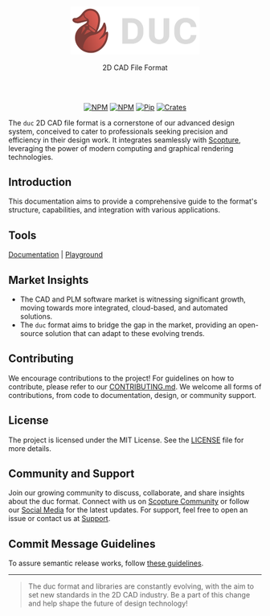 <p align="center">
  <br/>
  <a href="https://duc.ducflair.com" target="_blank"><img width="256px" src="https://raw.githubusercontent.com/ducflair/assets/refs/heads/main/src/duc/duc-extended.png" /></a>
  <p align="center">2D CAD File Format</p>
  <br/><br/>
    <p align="center" style="align: center;">
    <a href="https://github.com/ducflair/duc/blob/main/LICENSE"><img src="https://img.shields.io/badge/license-MIT-780000" alt="NPM" /></a>
    <a href="https://www.npmjs.com/package/@ducflair/duc"><img src="https://shields.io/badge/NPM-cc3534?logo=Npm&logoColor=white&style=round-square" alt="NPM" /></a>
    <a href="https://pypi.org/project/ducpy/"><img src="https://shields.io/badge/Pip-blue?logo=Pypi&logoColor=white&style=round-square" alt="Pip" /></a>
    <a href="https://crates.io/crates/ducflair-duc/"><img src="https://shields.io/badge/Crates-FFC933?logo=Rust&logoColor=646464&style=round-square" alt="Crates" /></a>
  </p>

</p>

The `duc` 2D CAD file format is a cornerstone of our advanced design system, conceived to cater to professionals seeking precision and efficiency in their design work. It integrates seamlessly with [Scopture](https://scopture.com), leveraging the power of modern computing and graphical rendering technologies. 


## Introduction

This documentation aims to provide a comprehensive guide to the format's structure, capabilities, and integration with various applications.

## Tools
[Documentation](https://duc.ducflair.com) | [Playground](https://scopture.com)


## Market Insights

- The CAD and PLM software market is witnessing significant growth, moving towards more integrated, cloud-based, and automated solutions.
- The `duc` format aims to bridge the gap in the market, providing an open-source solution that can adapt to these evolving trends.

## Contributing

We encourage contributions to the project! For guidelines on how to contribute, please refer to our [CONTRIBUTING.md](./CONTRIBUTING.md). We welcome all forms of contributions, from code to documentation, design, or community support.

## License

The project is licensed under the MIT License. See the [LICENSE](./LICENSE) file for more details.

## Community and Support

Join our growing community to discuss, collaborate, and share insights about the duc format. Connect with us on [Scopture Community](https://site.scopture.com/community) or follow our [Social Media](https://site.scopture.com/socials) for the latest updates. For support, feel free to open an issue or contact us at [Support](https://ducflair.com/support).

## Commit Message Guidelines
To assure semantic release works, follow [these guidelines](https://semantic-release.gitbook.io/semantic-release#how-does-it-work).

---

> The duc format and libraries are constantly evolving, with the aim to set new standards in the 2D CAD industry. Be a part of this change and help shape the future of design technology!
